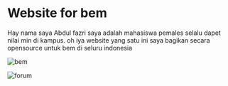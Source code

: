 # Website for bem
Hay nama saya Abdul fazri saya adalah mahasiswa pemales selalu dapet nilai min di kampus.
oh iya website yang satu ini saya bagikan secara opensource untuk bem di seluru indonesia


![bem](https://user-images.githubusercontent.com/50514923/57975069-ce2cdc80-794d-11e9-9570-03374f1c9cad.JPG)

![forum](https://user-images.githubusercontent.com/50514923/57975085-13510e80-794e-11e9-8fc5-d6bf35f6abd3.JPG)


